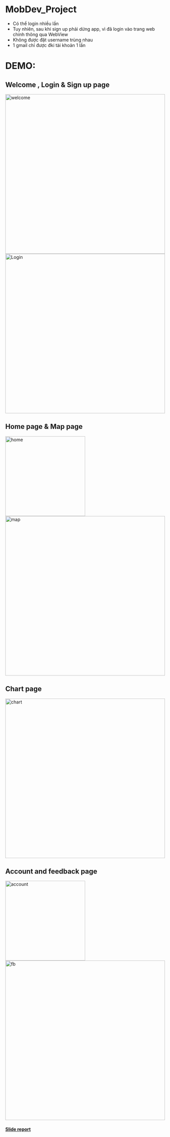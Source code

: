 # MobDev_Project
- Có thể login nhiều lần
- Tuy nhiên, sau khi sign up phải dừng app, vì đã login vào trang web chính thông qua WebView
- Không được đặt username trùng nhau 
- 1 gmail chỉ được đki tài khoản  1 lần
# DEMO:
## Welcome , Login & Sign up page

<img src="https://github.com/user-attachments/assets/4303b3df-51a3-4807-a59d-bded33fc7c68" alt="welcome" width="500"/>
<img src="https://github.com/user-attachments/assets/6396f7f9-1245-4a84-801a-35e227f9d501" alt="Login" width="500"/>  

## Home page & Map page  

<img src="https://github.com/user-attachments/assets/efb34ca7-5b5c-47c5-99c8-87b3b67d4cfb" alt="home" width="250"/>
<img src="https://github.com/user-attachments/assets/a4e06f5c-ac54-4c73-8379-354deecd0f4d" alt="map" width="500"/>  

## Chart page  

<img src="https://github.com/user-attachments/assets/3acedb28-9985-4ad1-9c87-6c940242595a" alt="chart" width="500"/>  

## Account and feedback page  

<img src="https://github.com/user-attachments/assets/a3ff68cc-76bd-4137-9ed8-2a69a67b5bc6" alt="account" width="250"/>
<img src="https://github.com/user-attachments/assets/399e740f-614d-4a96-9e14-da191d7646e6" alt="fb" width="500"/>  


#### [Slide report](https://www.canva.com/design/DAF2YR5gffI/FmJtvrtXS52NAGeYDtxPyw/edit?utm_content=DAF2YR5gffI&utm_campaign=designshare&utm_medium=link2&utm_source=sharebutton)
